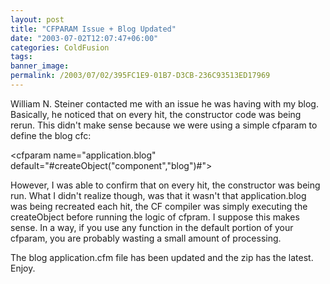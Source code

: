 ```yaml
---
layout: post
title: "CFPARAM Issue + Blog Updated"
date: "2003-07-02T12:07:47+06:00"
categories: ColdFusion 
tags: 
banner_image: 
permalink: /2003/07/02/395FC1E9-01B7-D3CB-236C93513ED17969
---
```


William N. Steiner contacted me with an issue he was having with my blog. Basically, he noticed that on every hit, the constructor code was being rerun. This didn't make sense because we were using a simple cfparam to define the blog cfc:

<cfparam name="application.blog" default="#createObject("component","blog")#">

However, I was able to confirm that on every hit, the constructor was being run. What I didn't realize though, was that it wasn't that application.blog was being recreated each hit, the CF compiler was simply executing the createObject before running the logic of cfpram. I suppose this makes sense. In a way, if you use any function in the default portion of your cfparam, you are probably wasting a small amount of processing.

The blog application.cfm file has been updated and the zip has the latest. Enjoy.